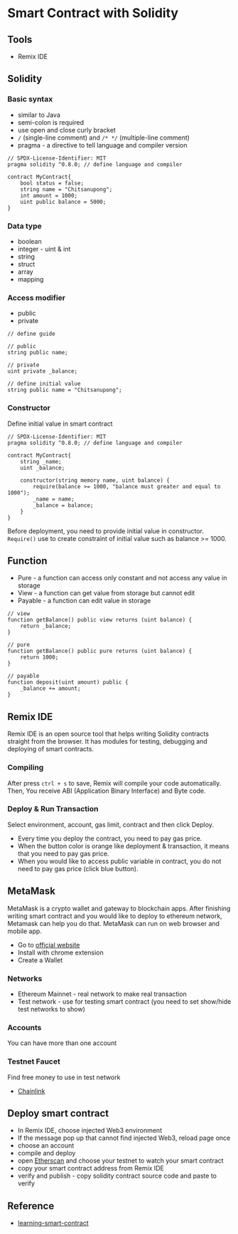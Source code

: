 # Smart Contract with Solidity

## Tools

- Remix IDE

## Solidity

### Basic syntax

- similar to Java
- semi-colon is required
- use open and close curly bracket
- `/` (single-line comment) and `/* */` (multiple-line comment)
- pragma - a directive to tell language and compiler version

```
// SPDX-License-Identifier: MIT
pragma solidity ^0.8.0; // define language and compiler

contract MyContract{
    bool status = false;
    string name = "Chitsanupong";
    int amount = 1000;
    uint public balance = 5000;
}
```

### Data type

- boolean
- integer - uint & int
- string
- struct
- array
- mapping

### Access modifier

- public
- private

```
// define guide

// public
string public name;

// private
uint private _balance;

// define initial value
string public name = "Chitsanupong";

```

### Constructor

Define initial value in smart contract

```
// SPDX-License-Identifier: MIT
pragma solidity ^0.8.0; // define language and compiler

contract MyContract{
    string _name;
    uint _balance;

    constructor(string memory name, uint balance) {
        require(balance >= 1000, "balance must greater and equal to 1000");
        _name = name;
        _balance = balance;
    }
}
```

Before deployment, you need to provide initial value in constructor. `Require()` use to create constraint of initial value such as balance >= 1000.

## Function

- Pure - a function can access only constant and not access any value in storage
- View - a function can get value from storage but cannot edit
- Payable - a function can edit value in storage

```
// view
function getBalance() public view returns (uint balance) {
    return _balance;
}

// pure
function getBalance() public pure returns (uint balance) {
    return 1000;
}

// payable
function deposit(uint amount) public {
    _balance += amount;
}

```

## Remix IDE

Remix IDE is an open source tool that helps writing Solidity contracts straight from the browser. It has modules for testing, debugging and deploying of smart contracts.

### Compiling

After press `ctrl + s` to save, Remix will compile your code automatically. Then, You receive ABI (Application Binary Interface) and Byte code.

### Deploy & Run Transaction

Select environment, account, gas limit, contract and then click Deploy.

- Every time you deploy the contract, you need to pay gas price.
- When the button color is orange like deployment & transaction, it means that you need to pay gas price.
- When you would like to access public variable in contract, you do not need to pay gas price (click blue button).

## MetaMask

MetaMask is a crypto wallet and gateway to blockchain apps. After finishing writing smart contract and you would like to deploy to ethereum network, Metamask can help you do that. MetaMask can run on web browser and mobile app.

- Go to [official website](https://metamask.io/)
- Install with chrome extension
- Create a Wallet

### Networks

- Ethereum Mainnet - real network to make real transaction
- Test network - use for testing smart contract (you need to set show/hide test networks to show)

### Accounts

You can have more than one account

### Testnet Faucet

Find free money to use in test network

- [Chainlink](https://faucets.chain.link/)

## Deploy smart contract

- In Remix IDE, choose injected Web3 environment
- If the message pop up that cannot find injected Web3, reload page once
- choose an account
- compile and deploy
- open [Etherscan](https://etherscan.io/) and choose your testnet to watch your smart contract
- copy your smart contract address from Remix IDE
- verify and publish - copy solidity contract source code and paste to verify

## Reference

- [learning-smart-contract](https://github.com/kongruksiamza/learning-smart-contract)
